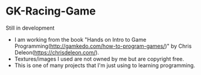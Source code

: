 # GK-Racing-Game
Still in development
- I am working from the book "Hands on Intro to Game Programming(http://gamkedo.com/how-to-program-games/)" by Chris Deleon(https://chrisdeleon.com/).
- Textures/images I used are not owned by me but are copyright free.
- This is one of many projects that I'm just using to learning programming.
